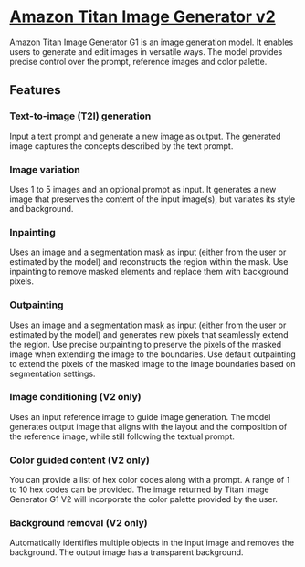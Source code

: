 # [Amazon Titan Image Generator v2](https://docs.aws.amazon.com/bedrock/latest/userguide/titan-image-models.html)

Amazon Titan Image Generator G1 is an image generation model. It enables users to generate and edit images in versatile ways. The model provides precise control over the prompt, reference images and color palette.

## Features

### Text-to-image (T2I) generation

Input a text prompt and generate a new image as output. The generated image captures the concepts described by the text prompt.

### Image variation

Uses 1 to 5 images and an optional prompt as input. It generates a new image that preserves the content of the input image(s), but variates its style and background.

### Inpainting

Uses an image and a segmentation mask as input (either from the user or estimated by the model) and reconstructs the region within the mask. Use inpainting to remove masked elements and replace them with background pixels.

### Outpainting

Uses an image and a segmentation mask as input (either from the user or estimated by the model) and generates new pixels that seamlessly extend the region. Use precise outpainting to preserve the pixels of the masked image when extending the image to the boundaries. Use default outpainting to extend the pixels of the masked image to the image boundaries based on segmentation settings.

### Image conditioning (V2 only)

Uses an input reference image to guide image generation. The model generates output image that aligns with the layout and the composition of the reference image, while still following the textual prompt.

### Color guided content (V2 only)

You can provide a list of hex color codes along with a prompt. A range of 1 to 10 hex codes can be provided. The image returned by Titan Image Generator G1 V2 will incorporate the color palette provided by the user.

### Background removal (V2 only)

Automatically identifies multiple objects in the input image and removes the background. The output image has a transparent background.
